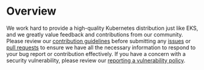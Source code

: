# Overview

We work hard to provide a high-quality Kubernetes distribution just like EKS,
and we greatly value feedback and contributions from our community. Please
review our [contribution guidelines](contributing.md) before
submitting any [issues](https://github.com/aws/eks-distro/issues) or
[pull requests](https://github.com/aws/eks-distro/pulls) to ensure we have
all the necessary information to respond to your bug report or contribution 
effectively. If you have a concern with a security vulnerability, please
review our [reporting a vulnerability policy](https://github.com/aws/eks-distro/security/policy).


